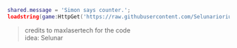 ```lua
shared.message = 'Simon says counter.';
loadstring(game:HttpGet('https://raw.githubusercontent.com/Selunariorium/Dex/refs/heads/main/counter%20bait.lua'))
```

> credits to maxlasertech for the code\
> idea: Selunar